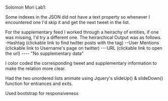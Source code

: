 Solomon Mori Lab1:


Some indexes in the JSON did not have a text property so whenever I encountered one I'd skip it and get the next tweet in the list.

For the supplementary feed I worked through a heirachy of entities, if one was missing, I'd try a different one. 
The heirarchical Output was as follows.
-Hashtag (clickable link to find twitter posts with the tag)
--User Mentions (clickable link to Username's page on twitter)
---URL (clickable link to open the url)
---- "No supplementary data"

I color coded the corresponding tweet and supplementary information to make the relation more clear.

Had the two unordered lists animate using Jquery's slideUp() & slideDown() function for entrances and exits.

Used bootstrap for responsiveness

